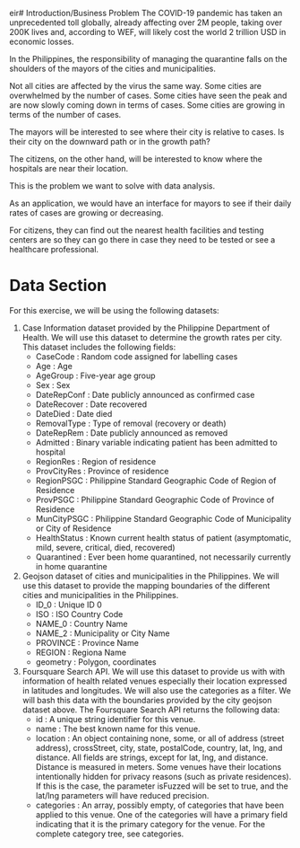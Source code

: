 ﻿eir# Introduction/Business Problem
The COVID-19 pandemic has taken an unprecedented toll globally, already affecting over 2M people, taking over 200K lives and, according to WEF, will likely cost the world 2 trillion USD in economic losses.

In the Philippines, the responsibility of managing the quarantine falls on the shoulders of the mayors of the cities and municipalities.

Not all cities are affected by the virus the same way. Some cities are overwhelmed by the number of cases. Some cities have seen the peak and are now slowly coming down in terms of cases. Some cities are growing in terms of the number of cases.

The mayors will be interested to see where their city is relative to cases. Is their city on the downward path or in the growth path?

The citizens, on the other hand, will be interested to know where the hospitals are near their location.

This is the problem we want to solve with data analysis.

As an application, we would have an interface for mayors to see if their daily rates of cases are growing or decreasing.

For citizens, they can find out the nearest health facilities and testing centers are so they can go there in case they need to be tested or see a healthcare professional.

# Data Section
For this exercise, we will be using the following datasets:

1. Case Information dataset provided by the Philippine Department of Health. We will use this dataset to determine the growth rates per city. This dataset includes the following fields:
	* CaseCode : Random code assigned for labelling cases
	* Age : Age
	* AgeGroup : Five-year age group
	* Sex : Sex
	* DateRepConf : Date publicly announced as confirmed case
	* DateRecover : Date recovered
	* DateDied : Date died
	* RemovalType : Type of removal (recovery or death)
	* DateRepRem : Date publicly announced as removed
	* Admitted : Binary variable indicating patient has been admitted to hospital
	* RegionRes : Region of residence
	* ProvCityRes : Province of residence
	* RegionPSGC : Philippine Standard Geographic Code of Region of Residence
	* ProvPSGC : Philippine Standard Geographic Code of Province of Residence
	* MunCityPSGC : Philippine Standard Geographic Code of Municipality or City of Residence
	* HealthStatus : Known current health status of patient (asymptomatic, mild, severe, critical, died, recovered)
	* Quarantined : Ever been home quarantined, not necessarily currently in home quarantine
2. Geojson dataset of cities and municipalities in the Philippines. We will use this dataset to provide the mapping boundaries of the different cities and municipalities in the Philippines.
	* ID_0 : Unique ID 0
	* ISO : ISO Country Code
	* NAME_0 : Country Name
	* NAME_2 : Municipality or City Name
	* PROVINCE : Province Name
	* REGION : Regiona Name
	* geometry : Polygon, coordinates
3. Foursquare Search API. We will use this dataset to provide us with with information of health related venues especially their location expressed in latitudes and longitudes. We will also use the categories as a filter. We will bash this data with the boundaries provided by the city geojson dataset above. The Foursquare Search API returns the following data:
	* id : A unique string identifier for this venue.
	* name : The best known name for this venue.
	* location : An object containing none, some, or all of address (street address), crossStreet, city, state, postalCode, country, lat, lng, and distance. All fields are strings, except for lat, lng, and distance. Distance is measured in meters. Some venues have their locations intentionally hidden for privacy reasons (such as private residences). If this is the case, the parameter isFuzzed will be set to true, and the lat/lng parameters will have reduced precision.
	* categories : An array, possibly empty, of categories that have been applied to this venue. One of the categories will have a primary field indicating that it is the primary category for the venue. For the complete category tree, see categories.

